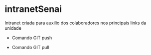 # intranetSenai
 Intranet criada para auxilio dos colaboradores nos principais links da unidade

 * Comando GIT push

 * Comando GIT pull

